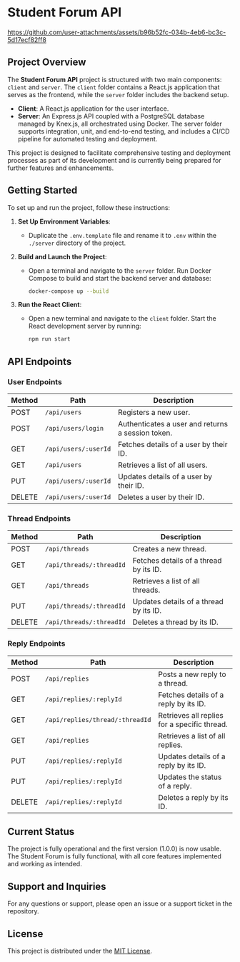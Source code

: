 # Student Forum API


https://github.com/user-attachments/assets/b96b52fc-034b-4eb6-bc3c-5d17ecf82ff8


## Project Overview

The **Student Forum API** project is structured with two main components: `client` and `server`. The `client` folder contains a React.js application that serves as the frontend, while the `server` folder includes the backend setup.

- **Client**: A React.js application for the user interface.
- **Server**: An Express.js API coupled with a PostgreSQL database managed by Knex.js, all orchestrated using Docker. The server folder supports integration, unit, and end-to-end testing, and includes a CI/CD pipeline for automated testing and deployment.

This project is designed to facilitate comprehensive testing and deployment processes as part of its development and is currently being prepared for further features and enhancements.

## Getting Started

To set up and run the project, follow these instructions:

1. **Set Up Environment Variables**:

   - Duplicate the `.env.template` file and rename it to `.env` within the `./server` directory of the project.

2. **Build and Launch the Project**:

   - Open a terminal and navigate to the `server` folder. Run Docker Compose to build and start the backend server and database:
     ```bash
     docker-compose up --build
     ```

3. **Run the React Client**:
   - Open a new terminal and navigate to the `client` folder. Start the React development server by running:
     ```bash
     npm run start
     ```

## API Endpoints

### User Endpoints

| **Method** | **Path**             | **Description**                                   |
| ---------- | -------------------- | ------------------------------------------------- |
| POST       | `/api/users`         | Registers a new user.                             |
| POST       | `/api/users/login`   | Authenticates a user and returns a session token. |
| GET        | `/api/users/:userId` | Fetches details of a user by their ID.            |
| GET        | `/api/users`         | Retrieves a list of all users.                    |
| PUT        | `/api/users/:userId` | Updates details of a user by their ID.            |
| DELETE     | `/api/users/:userId` | Deletes a user by their ID.                       |

### Thread Endpoints

| **Method** | **Path**                 | **Description**                        |
| ---------- | ------------------------ | -------------------------------------- |
| POST       | `/api/threads`           | Creates a new thread.                  |
| GET        | `/api/threads/:threadId` | Fetches details of a thread by its ID. |
| GET        | `/api/threads`           | Retrieves a list of all threads.       |
| PUT        | `/api/threads/:threadId` | Updates details of a thread by its ID. |
| DELETE     | `/api/threads/:threadId` | Deletes a thread by its ID.            |

### Reply Endpoints

| **Method** | **Path**                        | **Description**                              |
| ---------- | ------------------------------- | -------------------------------------------- |
| POST       | `/api/replies`                  | Posts a new reply to a thread.               |
| GET        | `/api/replies/:replyId`         | Fetches details of a reply by its ID.        |
| GET        | `/api/replies/thread/:threadId` | Retrieves all replies for a specific thread. |
| GET        | `/api/replies`                  | Retrieves a list of all replies.             |
| PUT        | `/api/replies/:replyId`         | Updates details of a reply by its ID.        |
| PUT        | `/api/replies/:replyId`         | Updates the status of a reply.               |
| DELETE     | `/api/replies/:replyId`         | Deletes a reply by its ID.                   |

## Current Status

The project is fully operational and the first version (1.0.0) is now usable. The Student Forum is fully functional, with all core features implemented and working as intended.

## Support and Inquiries

For any questions or support, please open an issue or a support ticket in the repository.

## License

This project is distributed under the [MIT License](LICENSE).
